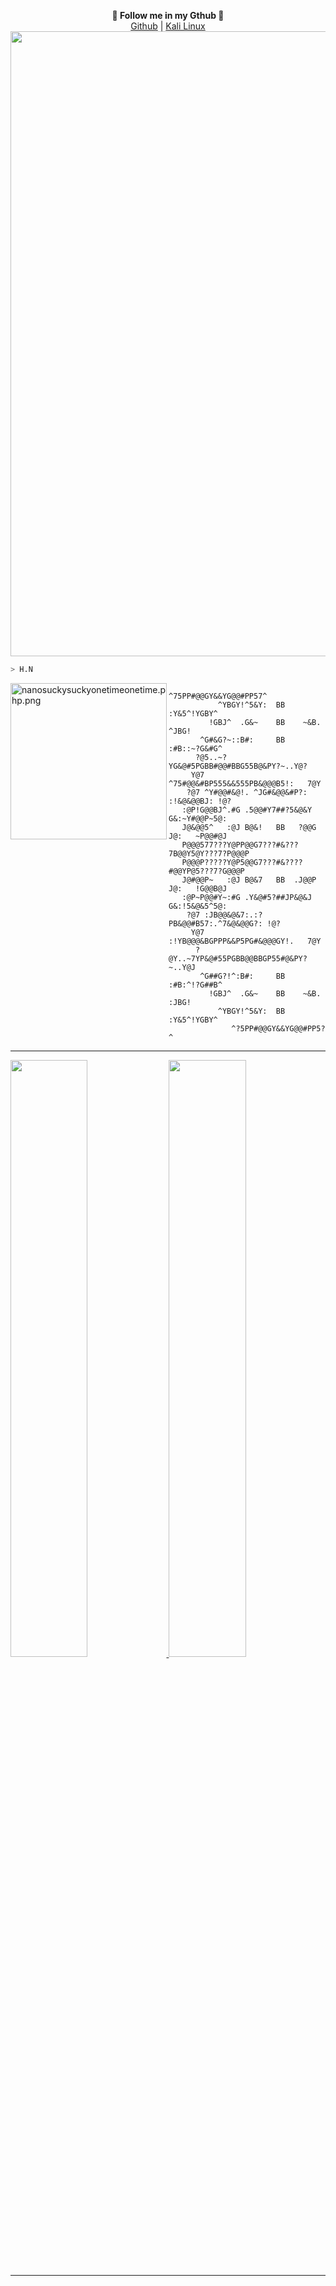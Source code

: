 <p align="center">
  <b>🎨 Follow me in my Gthub 🎨</b><br>  
  <a href="https://github.com/CommanderM-7">Github</a> |
  <a href="https://www.kali.org/tools/">Kali Linux</a> 
  <img src="https://cdn.discordapp.com/attachments/975036883958636557/975080429197590618/tumblr_00fca58e088e62fee1268fba5e7196d0_ab2ffa4a_500.webp" width="1000">
  </p>

```bash
> H.N
```

<img src="https://camo.githubusercontent.com/5256f260dc380bcb09bf91ba68ddcbd1e7356068e60eecfbad78133ad67a7ff5/68747470733a2f2f737465616d75736572696d616765732d612e616b616d616968642e6e65742f7567632f3933393436353037323037393333373639392f413434413244323442423938373236374632364335363434304635314130423436383438313232322f" align="left" alt="nanosuckysuckyonetimeonetime.php.png" width="250" height="250">

```                                              
              ^75PP#@@GY&&YG@@#PP57^              
           ^YBGY!^5&Y:  BB  :Y&5^!YGBY^           
         !GBJ^  .G&~    BB    ~&B.  ^JBG!         
       ^G#&G?~::B#:     BB     :#B::~?G&#G^       
      ?@5..~?YG&@#5PGBB#@@#BBG55B@&PY?~..Y@?      
     Y@7   ^75#@@&#BP555&&555PB&@@@B5!:   7@Y     
    ?@7 ^Y#@@#&@!. ^JG#&@@&#P?: :!&@&@@BJ: !@?    
   :@P!G@@BJ^.#G .5@@#Y7##?5&@&Y  G&:~Y#@@P~5@:   
   J@&@@5^   :@J B@&!   BB   ?@@G J@:   ~P@@#@J   
   P@@@577???Y@PP@@G7???#&???7B@@Y5@Y???7?P@@@P   
   P@@@P?????Y@P5@@G7???#&????#@@YP@5???7?G@@@P   
   J@#@@P~   :@J B@&7   BB  .J@@P J@:   !G@@B@J   
   :@P~P@@#Y~:#G .Y&@#5?##JP&@&J  G&:!5&@&5^5@:   
    ?@7 :JB@@&@&7:.:?PB&@@#B57:.^7&@&@@G?: !@?    
     Y@7   :!YB@@@&BGPPP&&P5PG#&@@@GY!.   7@Y     
      ?@Y..~7YP&@#55PGBB@@BBGP55#@&PY?~..Y@J      
       ^G##G?!^:B#:     BB     :#B:^!?G##B^       
         !GBJ^  .G&~    BB    ~&B.  :JBG!         
           ^YBGY!^5&Y:  BB  :Y&5^!YGBY^           
              ^?5PP#@@GY&&YG@@#PP5?^                        
```
<hr>

<p align="left">
  <a href="https://CommanderM-7.github.io">
  <img width="49.5%" src="https://github-readme-stats.vercel.app/api?username=Commander-M&show_icons=true&theme=gruvbox&hide_border=true" />
    <img width="49.5%" src="https://github-readme-streak-stats.herokuapp.com/?user=Commander-M&theme=gruvbox&hide_border=true" />
  </a>
</p>

<hr>
